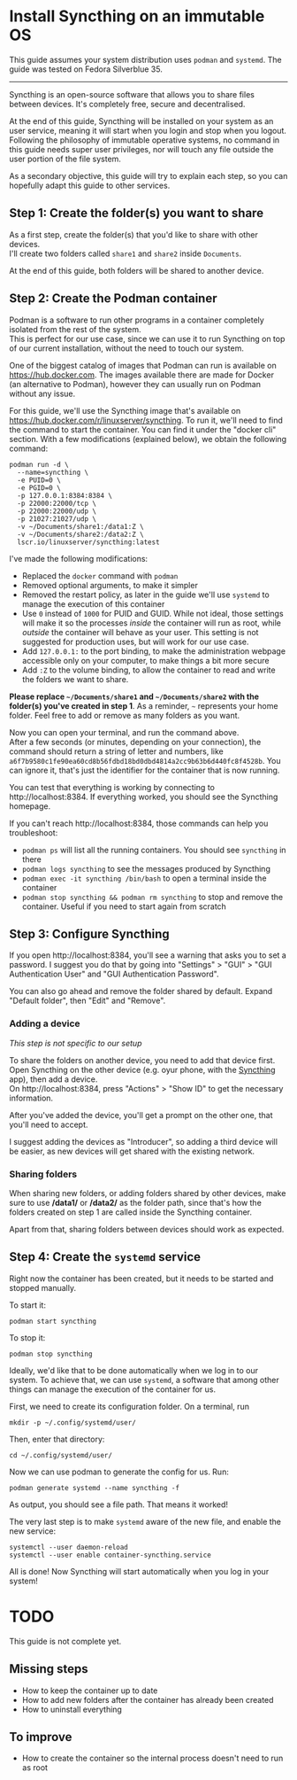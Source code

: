 # Install Syncthing on an immutable OS

This guide assumes your system distribution uses `podman` and `systemd`. The guide was tested on Fedora Silverblue 35.

---

Syncthing is an open-source software that allows you to share files between devices. It's completely free, secure and decentralised.

At the end of this guide, Syncthing will be installed on your system as an user service, meaning it will start when you login and stop when you logout.  
Following the philosophy of immutable operative systems, no command in this guide needs super user privileges, nor will touch any file outside the user portion of the file system. 

As a secondary objective, this guide will try to explain each step, so you can hopefully adapt this guide to other services.

## Step 1: Create the folder(s) you want to share

As a first step, create the folder(s) that you'd like to share with other devices.  
I'll create two folders called `share1` and `share2` inside `Documents`. 

At the end of this guide, both folders will be shared to another device.


## Step 2: Create the Podman container

Podman is a software to run other programs in a container completely isolated from the rest of the system.  
This is perfect for our use case, since we can use it to run Syncthing on top of our current installation, without the need to touch our system.

One of the biggest catalog of images that Podman can run is available on https://hub.docker.com. The images available there are made for Docker (an alternative to Podman), however they can usually run on Podman without any issue.

For this guide, we'll use the Syncthing image that's available on https://hub.docker.com/r/linuxserver/syncthing. To run it, we'll need to find the command to start the container. You can find it under the "docker cli" section. With a few modifications (explained below), we obtain the following command:

```
podman run -d \
  --name=syncthing \
  -e PUID=0 \
  -e PGID=0 \
  -p 127.0.0.1:8384:8384 \
  -p 22000:22000/tcp \
  -p 22000:22000/udp \
  -p 21027:21027/udp \
  -v ~/Documents/share1:/data1:Z \
  -v ~/Documents/share2:/data2:Z \
  lscr.io/linuxserver/syncthing:latest
```

I've made the following modifications:
- Replaced the `docker` command with `podman`
- Removed optional arguments, to make it simpler
- Removed the restart policy, as later in the guide we'll use `systemd` to manage the execution of this container
- Use `0` instead of `1000` for PUID and GUID. While not ideal, those settings will make it so the processes *inside* the container will run as root, while *outside* the container will behave as your user. This setting is not suggested for production uses, but will work for our use case.
- Add `127.0.0.1:` to the port binding, to make the administration webpage accessible only on your computer, to make things a bit more secure
- Add `:Z` to the volume binding, to allow the container to read and write the folders we want to share.

**Please replace `~/Documents/share1` and `~/Documents/share2` with the folder(s) you've created in step 1**. As a reminder, `~` represents your home folder. Feel free to add or remove as many folders as you want.

Now you can open your terminal, and run the command above.  
After a few seconds (or minutes, depending on your connection), the command should return a string of letter and numbers, like `a6f7b9580c1fe90ea60cd8b56fdbd18bd0dbd4814a2cc9b63b6d440fc8f4528b`. You can ignore it, that's just the identifier for the container that is now running.

You can test that everything is working by connecting to http://localhost:8384. If everything worked, you should see the Syncthing homepage.

If you can't reach http://localhost:8384, those commands can help you troubleshoot:
- `podman ps` will list all the running containers. You should see `syncthing` in there
- `podman logs syncthing` to see the messages produced by Syncthing
- `podman exec -it syncthing /bin/bash` to open a terminal inside the container
- `podman stop syncthing && podman rm syncthing` to stop and remove the container. Useful if you need to start again from scratch



## Step 3: Configure Syncthing

If you open http://localhost:8384, you'll see a warning that asks you to set a password. I suggest you do that by going into "Settings" > "GUI" > "GUI Authentication User" and "GUI Authentication Password".

You can also go ahead and remove the folder shared by default. Expand "Default folder", then "Edit" and "Remove".

### Adding a device

*This step is not specific to our setup*

To share the folders on another device, you need to add that device first. Open Syncthing on the other device (e.g. oyur phone, with the [Syncthing](https://play.google.com/store/apps/details?id=com.nutomic.syncthingandroid) app), then add a device.  
On http://localhost:8384, press "Actions" > "Show ID" to get the necessary information.

After you've added the device, you'll get a prompt on the other one, that you'll need to accept.

I suggest adding the devices as "Introducer", so adding a third device will be easier, as new devices will get shared with the existing network.


### Sharing folders

When sharing new folders, or adding folders shared by other devices, make sure to use **/data1/** or **/data2/** as the folder path, since that's how the folders created on step 1 are called inside the Syncthing container.

Apart from that, sharing folders between devices should work as expected.

## Step 4: Create the `systemd` service

Right now the container has been created, but it needs to be started and stopped manually.

To start it:
```
podman start syncthing
```

To stop it:
```
podman stop syncthing
```


Ideally, we'd like that to be done automatically when we log in to our system. To achieve that, we can use `systemd`, a software that among other things can manage the execution of the container for us.

First, we need to create its configuration folder. On a terminal, run
```
mkdir -p ~/.config/systemd/user/
```

Then, enter that directory:

```
cd ~/.config/systemd/user/
```

Now we can use podman to generate the config for us. Run:
```
podman generate systemd --name syncthing -f
```

As output, you should see a file path. That means it worked!

The very last step is to make `systemd` aware of the new file, and enable the new service:

```
systemctl --user daemon-reload
systemctl --user enable container-syncthing.service
```

All is done! Now Syncthing will start automatically when you log in your system!

# TODO

This guide is not complete yet.

## Missing steps
- How to keep the container up to date
- How to add new folders after the container has already been created
- How to uninstall everything

## To improve
- How to create the container so the internal process doesn't need to run as root
